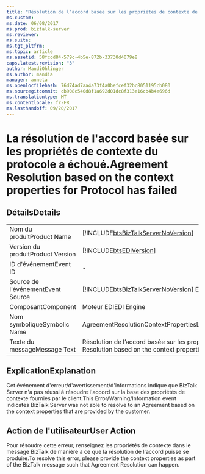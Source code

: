 ```yaml
---
title: "Résolution de l’accord basée sur les propriétés de contexte de protocole a échoué. | Documents Microsoft"
ms.custom: 
ms.date: 06/08/2017
ms.prod: biztalk-server
ms.reviewer: 
ms.suite: 
ms.tgt_pltfrm: 
ms.topic: article
ms.assetid: 58fccd84-579c-4b5e-872b-33730d4079e8
caps.latest.revision: "3"
author: MandiOhlinger
ms.author: mandia
manager: anneta
ms.openlocfilehash: 76d74ad7aa4a73f4a0befcef32bc8051195cb080
ms.sourcegitcommit: cb908c540d8f1a692d01dc8f313e16cb4b4e696d
ms.translationtype: MT
ms.contentlocale: fr-FR
ms.lasthandoff: 09/20/2017
---
```

# <a name="agreement-resolution-based-on-the-context-properties-for-protocol-has-failed"></a><span data-ttu-id="79c84-102">La résolution de l'accord basée sur les propriétés de contexte du protocole a échoué.</span><span class="sxs-lookup"><span data-stu-id="79c84-102">Agreement Resolution based on the context properties for Protocol has failed</span></span>
## <a name="details"></a><span data-ttu-id="79c84-103">Détails</span><span class="sxs-lookup"><span data-stu-id="79c84-103">Details</span></span>  
  
|||  
|-|-|  
|<span data-ttu-id="79c84-104">Nom du produit</span><span class="sxs-lookup"><span data-stu-id="79c84-104">Product Name</span></span>|[!INCLUDE[btsBizTalkServerNoVersion](../includes/btsbiztalkservernoversion-md.md)]|  
|<span data-ttu-id="79c84-105">Version du produit</span><span class="sxs-lookup"><span data-stu-id="79c84-105">Product Version</span></span>|[!INCLUDE[btsEDIVersion](../includes/btsediversion-md.md)]|  
|<span data-ttu-id="79c84-106">ID d'événement</span><span class="sxs-lookup"><span data-stu-id="79c84-106">Event ID</span></span>|-|  
|<span data-ttu-id="79c84-107">Source de l'événement</span><span class="sxs-lookup"><span data-stu-id="79c84-107">Event Source</span></span>|[!INCLUDE[btsBizTalkServerNoVersion](../includes/btsbiztalkservernoversion-md.md)]<span data-ttu-id="79c84-108"> EDI</span><span class="sxs-lookup"><span data-stu-id="79c84-108"> EDI</span></span>|  
|<span data-ttu-id="79c84-109">Composant</span><span class="sxs-lookup"><span data-stu-id="79c84-109">Component</span></span>|<span data-ttu-id="79c84-110">Moteur EDI</span><span class="sxs-lookup"><span data-stu-id="79c84-110">EDI Engine</span></span>|  
|<span data-ttu-id="79c84-111">Nom symbolique</span><span class="sxs-lookup"><span data-stu-id="79c84-111">Symbolic Name</span></span>|<span data-ttu-id="79c84-112">AgreementResolutionContextPropertiesLookupFailed</span><span class="sxs-lookup"><span data-stu-id="79c84-112">AgreementResolutionContextPropertiesLookupFailed</span></span>|  
|<span data-ttu-id="79c84-113">Texte du message</span><span class="sxs-lookup"><span data-stu-id="79c84-113">Message Text</span></span>|<span data-ttu-id="79c84-114">Résolution de l’accord basée sur les propriétés de contexte pour {0} protocole a échoué.</span><span class="sxs-lookup"><span data-stu-id="79c84-114">Agreement Resolution based on the context properties for {0} Protocol has failed.</span></span>|  
  
## <a name="explanation"></a><span data-ttu-id="79c84-115">Explication</span><span class="sxs-lookup"><span data-stu-id="79c84-115">Explanation</span></span>  
 <span data-ttu-id="79c84-116">Cet événement d'erreur/d'avertissement/d'informations indique que BizTalk Server n'a pas réussi à résoudre l'accord sur la base des propriétés de contexte fournies par le client.</span><span class="sxs-lookup"><span data-stu-id="79c84-116">This Error/Warning/Information event indicates BizTalk Server was not able to resolve to an Agreement based on the context properties that are provided by the customer.</span></span>  
  
## <a name="user-action"></a><span data-ttu-id="79c84-117">Action de l'utilisateur</span><span class="sxs-lookup"><span data-stu-id="79c84-117">User Action</span></span>  
 <span data-ttu-id="79c84-118">Pour résoudre cette erreur, renseignez les propriétés de contexte dans le message BizTalk de manière à ce que la résolution de l'accord puisse se produire.</span><span class="sxs-lookup"><span data-stu-id="79c84-118">To resolve this error, please provide the context properties as part of the BizTalk message such that Agreement Resolution can happen.</span></span>